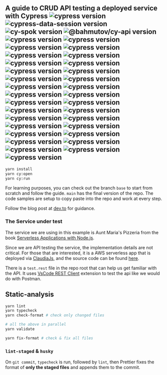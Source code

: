 ## A guide to CRUD API testing a deployed service with Cypress ![cypress version](https://img.shields.io/badge/cypress-11.0.-brightgreen) ![cypress-data-session version](https://img.shields.io/badge/cypress--data--session-2.3.1-brightgreen) ![cy-spok version](https://img.shields.io/badge/cy--spok-1.5.2-brightgreen) ![@bahmutov/cy-api version](https://img.shields.io/badge/@bahmutov/cy--api-2.2.1-brightgreen) ![cypress version](https://img.shields.io/badge/cypress-11.0.-brightgreen) ![cypress version](https://img.shields.io/badge/cypress-11.0.-brightgreen) ![cypress version](https://img.shields.io/badge/cypress-11.0.-brightgreen) ![cypress version](https://img.shields.io/badge/cypress-11.0.-brightgreen) ![cypress version](https://img.shields.io/badge/cypress-11.0.-brightgreen) ![cypress version](https://img.shields.io/badge/cypress-11.0.-brightgreen) ![cypress version](https://img.shields.io/badge/cypress-11.0.-brightgreen) ![cypress version](https://img.shields.io/badge/cypress-11.0.-brightgreen) ![cypress version](https://img.shields.io/badge/cypress-11.0.-brightgreen) ![cypress version](https://img.shields.io/badge/cypress-11.0.-brightgreen) ![cypress version](https://img.shields.io/badge/cypress-11.0.-brightgreen) ![cypress version](https://img.shields.io/badge/cypress-11.0.-brightgreen) ![cypress version](https://img.shields.io/badge/cypress-11.0.-brightgreen) ![cypress version](https://img.shields.io/badge/cypress-11.0.-brightgreen) ![cypress version](https://img.shields.io/badge/cypress-11.0.-brightgreen) ![cypress version](https://img.shields.io/badge/cypress-11.0.-brightgreen) ![cypress version](https://img.shields.io/badge/cypress-11.0.-brightgreen) ![cypress version](https://img.shields.io/badge/cypress-11.0.-brightgreen) ![cypress version](https://img.shields.io/badge/cypress-11.0.-brightgreen) ![cypress version](https://img.shields.io/badge/cypress-11.0.-brightgreen) ![cypress version](https://img.shields.io/badge/cypress-11.0.-brightgreen) ![cypress version](https://img.shields.io/badge/cypress-11.0.-brightgreen) ![cypress version](https://img.shields.io/badge/cypress-11.0.-brightgreen) ![cypress version](https://img.shields.io/badge/cypress-11.0.-brightgreen) ![cypress version](https://img.shields.io/badge/cypress-11.0.-brightgreen) ![cypress version](https://img.shields.io/badge/cypress-11.0.-brightgreen) ![cypress version](https://img.shields.io/badge/cypress-11.0.-brightgreen) ![cypress version](https://img.shields.io/badge/cypress-11.0.-brightgreen) ![cypress version](https://img.shields.io/badge/cypress-11.0.-brightgreen) ![cypress version](https://img.shields.io/badge/cypress-11.0.-brightgreen) ![cypress version](https://img.shields.io/badge/cypress-11.0.-brightgreen)

```bash
yarn install
yarn cy:open
yarn cy:run
```

For learning purposes, you can check out the branch `base` to start from scratch and follow the guide. `main` has the final version of the repo. The code samples are setup to copy paste into the repo and work at every step.

Follow the blog post at [dev.to](https://dev.to/muratkeremozcan/crud-api-testing-a-deployed-service-with-cypress-using-cy-api-spok-cypress-data-session-cypress-each-4mlg) for guidance.

### The Service under test

The service we are using in this example is Aunt Maria's Pizzeria from the book [Serverless Applications with Node.js](https://www.manning.com/books/serverless-applications-with-node-js).

Since we are API testing the service, the implementation details are not critical. For those that are interested, it is a AWS serverless app that is deployed via [ClaudiaJs](https://claudiajs.com/), and the source code can be found [here](https://github.com/muratkeremozcan/books/tree/master/aws/claudiajs/pizza-api).

There is a `test.rest` file in the repo root that can help us get familiar with the API. It uses [VsCode REST Client](https://marketplace.visualstudio.com/items?itemName=humao.rest-client) extension to test the api like we would do with Postman.

## Static-analysis

```bash
yarn lint
yarn typecheck
yarn check-format # check only changed files

# all the above in parallel
yarn validate

yarn fix-format # check & fix all files
```

### `lint-staged` & `husky`

On `git commit`, `typecheck` is run, followed by `lint`, then Prettier fixes the format of **only the staged files** and appends them to the commit.
